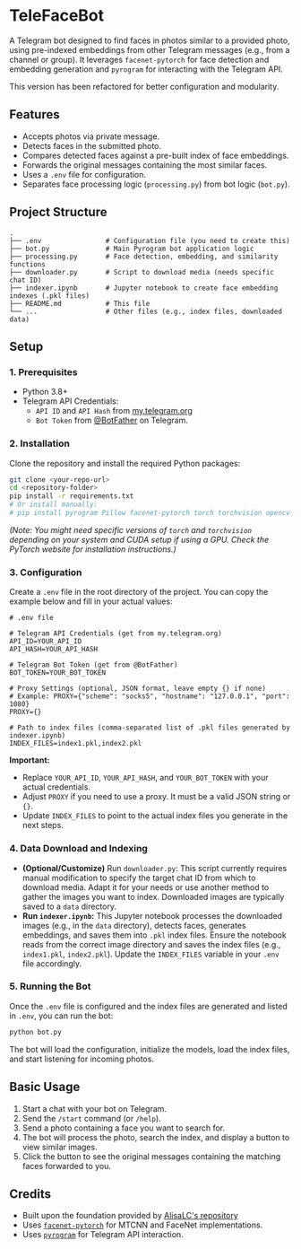 # TeleFaceBot

A Telegram bot designed to find faces in photos similar to a provided photo, using pre-indexed embeddings from other Telegram messages (e.g., from a channel or group). It leverages `facenet-pytorch` for face detection and embedding generation and `pyrogram` for interacting with the Telegram API.

This version has been refactored for better configuration and modularity.

## Features

*   Accepts photos via private message.
*   Detects faces in the submitted photo.
*   Compares detected faces against a pre-built index of face embeddings.
*   Forwards the original messages containing the most similar faces.
*   Uses a `.env` file for configuration.
*   Separates face processing logic (`processing.py`) from bot logic (`bot.py`).

## Project Structure

```
.
├── .env                # Configuration file (you need to create this)
├── bot.py              # Main Pyrogram bot application logic
├── processing.py       # Face detection, embedding, and similarity functions
├── downloader.py       # Script to download media (needs specific chat ID)
├── indexer.ipynb       # Jupyter notebook to create face embedding indexes (.pkl files)
├── README.md           # This file
└── ...                 # Other files (e.g., index files, downloaded data)
```

## Setup

### 1. Prerequisites

*   Python 3.8+
*   Telegram API Credentials:
    *   `API ID` and `API Hash` from [my.telegram.org](https://my.telegram.org/apps)
    *   `Bot Token` from [@BotFather](https://t.me/BotFather) on Telegram.

### 2. Installation

Clone the repository and install the required Python packages:

```bash
git clone <your-repo-url>
cd <repository-folder>
pip install -r requirements.txt 
# Or install manually:
# pip install pyrogram Pillow facenet-pytorch torch torchvision opencv-python python-dotenv numpy
```
*(Note: You might need specific versions of `torch` and `torchvision` depending on your system and CUDA setup if using a GPU. Check the PyTorch website for installation instructions.)*

### 3. Configuration

Create a `.env` file in the root directory of the project. You can copy the example below and fill in your actual values:

```dotenv
# .env file

# Telegram API Credentials (get from my.telegram.org)
API_ID=YOUR_API_ID
API_HASH=YOUR_API_HASH

# Telegram Bot Token (get from @BotFather)
BOT_TOKEN=YOUR_BOT_TOKEN

# Proxy Settings (optional, JSON format, leave empty {} if none)
# Example: PROXY={"scheme": "socks5", "hostname": "127.0.0.1", "port": 1080}
PROXY={}

# Path to index files (comma-separated list of .pkl files generated by indexer.ipynb)
INDEX_FILES=index1.pkl,index2.pkl 
```

**Important:**
*   Replace `YOUR_API_ID`, `YOUR_API_HASH`, and `YOUR_BOT_TOKEN` with your actual credentials.
*   Adjust `PROXY` if you need to use a proxy. It must be a valid JSON string or `{}`.
*   Update `INDEX_FILES` to point to the actual index files you generate in the next steps.

### 4. Data Download and Indexing

*   **(Optional/Customize)** Run `downloader.py`: This script currently requires manual modification to specify the target chat ID from which to download media. Adapt it for your needs or use another method to gather the images you want to index. Downloaded images are typically saved to a `data` directory.
*   **Run `indexer.ipynb`:** This Jupyter notebook processes the downloaded images (e.g., in the `data` directory), detects faces, generates embeddings, and saves them into `.pkl` index files. Ensure the notebook reads from the correct image directory and saves the index files (e.g., `index1.pkl`, `index2.pkl`). Update the `INDEX_FILES` variable in your `.env` file accordingly.

### 5. Running the Bot

Once the `.env` file is configured and the index files are generated and listed in `.env`, you can run the bot:

```bash
python bot.py
```

The bot will load the configuration, initialize the models, load the index files, and start listening for incoming photos.

## Basic Usage

1.  Start a chat with your bot on Telegram.
2.  Send the `/start` command (or `/help`).
3.  Send a photo containing a face you want to search for.
4.  The bot will process the photo, search the index, and display a button to view similar images.
5.  Click the button to see the original messages containing the matching faces forwarded to you.

## Credits

*   Built upon the foundation provided by [AlisaLC's repository](https://github.com/AlisaLC/FaceGalleryTelegramBot)
*   Uses [`facenet-pytorch`](https://github.com/timesler/facenet-pytorch) for MTCNN and FaceNet implementations.
*   Uses [`pyrogram`](https://docs.pyrogram.org/) for Telegram API interaction.

